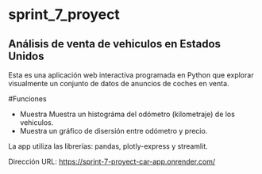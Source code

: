 # sprint_7_proyect
## Análisis de venta de vehiculos en Estados Unidos
Esta es una aplicación web interactiva programada en Python que explorar visualmente un conjunto de datos de anuncios de coches en venta.

#Funciones
- Muestra Muestra un histográma del odómetro (kilometraje) de los vehiculos.
- Muestra un gráfico de disersión entre odómetro y precio.
 
La app utiliza las librerías: pandas, plotly-express y streamlit.

Dirección URL: https://sprint-7-proyect-car-app.onrender.com/
